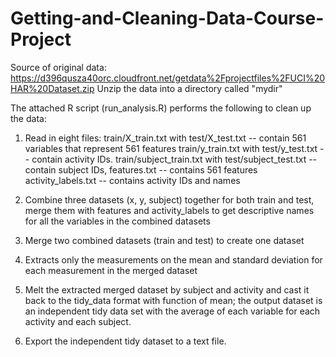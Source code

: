 Getting-and-Cleaning-Data-Course-Project
========================================
Source of original data: https://d396qusza40orc.cloudfront.net/getdata%2Fprojectfiles%2FUCI%20HAR%20Dataset.zip 
Unzip the data into a directory called "mydir"

The attached R script (run_analysis.R) performs the following to clean up the data:

1. Read in eight files: 
train/X_train.txt with test/X_test.txt -- contain 561 variables that represent 561 features
train/y_train.txt with test/y_test.txt -- contain activity IDs.
train/subject_train.txt with test/subject_test.txt -- contain subject IDs,
features.txt -- contains 561 features
activity_labels.txt -- contains activity IDs and names

2. Combine three datasets (x, y, subject) together for both train and test, merge them with features and activity_labels to get descriptive names for all the variables in the combined datasets

3. Merge two combined datasets (train and test) to create one dataset

4. Extracts only the measurements on the mean and standard deviation for each measurement in the merged dataset

5. Melt the extracted merged dataset by subject and activity and cast it back to the tidy_data format with function of mean; the output dataset is an independent tidy data set with the average of each variable for each activity and each subject.

6. Export the independent tidy dataset to a text file.
